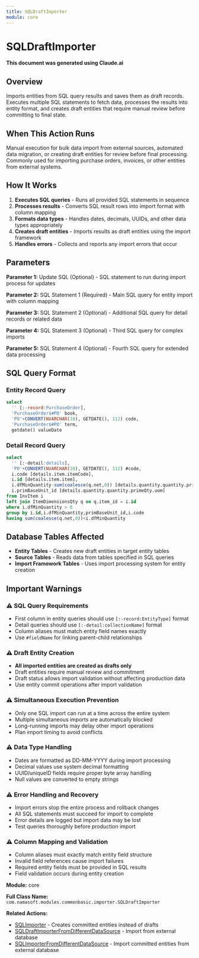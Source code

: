 ```yaml
---
title: SQLDraftImporter
module: core
---
```



<div class='entity-flows'>

# SQLDraftImporter

**This document was generated using Claude.ai**

## Overview

Imports entities from SQL query results and saves them as draft records. Executes multiple SQL statements to fetch data, processes the results into entity format, and creates draft entities that require manual review before committing to final state.

## When This Action Runs

Manual execution for bulk data import from external sources, automated data migration, or creating draft entities for review before final processing. Commonly used for importing purchase orders, invoices, or other entities from external systems.

## How It Works

1. **Executes SQL queries** - Runs all provided SQL statements in sequence
2. **Processes results** - Converts SQL result rows into import format with column mapping
3. **Formats data types** - Handles dates, decimals, UUIDs, and other data types appropriately
4. **Creates draft entities** - Imports results as draft entities using the import framework
5. **Handles errors** - Collects and reports any import errors that occur

## Parameters

**Parameter 1:** Update SQL (Optional) - SQL statement to run during import process for updates

**Parameter 2:** SQL Statement 1 (Required) - Main SQL query for entity import with column mapping

**Parameter 3:** SQL Statement 2 (Optional) - Additional SQL query for detail records or related data

**Parameter 4:** SQL Statement 3 (Optional) - Third SQL query for complex imports

**Parameter 5:** SQL Statement 4 (Optional) - Fourth SQL query for extended data processing

## SQL Query Format

### Entity Record Query
```sql
select 
  '' [:-record:PurchaseOrder],
  'PurchaseOrder$#PO' book,
  'PO'+CONVERT(NVARCHAR(10), GETDATE(), 112) code,
  'PurchaseOrder$#PO' term,
  getdate() valueDate
```

### Detail Record Query
```sql
select 
  '' [:-detail:details],
  'PO'+CONVERT(NVARCHAR(10), GETDATE(), 112) #code,
  i.code [details.item.itemCode],
  i.id [details.item.item],
  i.dfMinQuantity-sum(coalesce(q.net,0)) [details.quantity.quantity.primeQty.value],
  i.primBaseUnit_id [details.quantity.quantity.primeQty.uom] 
from InvItem i 
left join ItemDimensionsQty q on q.item_id = i.id 
where i.dfMinQuantity > 0
group by i.id,i.dfMinQuantity,primBaseUnit_id,i.code
having sum(coalesce(q.net,0))<i.dfMinQuantity
```

## Database Tables Affected

- **Entity Tables** - Creates new draft entities in target entity tables
- **Source Tables** - Reads data from tables specified in SQL queries
- **Import Framework Tables** - Uses import processing system for entity creation

## Important Warnings

### ⚠️ SQL Query Requirements
- First column in entity queries should use `[:-record:EntityType]` format
- Detail queries should use `[:-detail:collectionName]` format
- Column aliases must match entity field names exactly
- Use `#fieldName` for linking parent-child relationships

### ⚠️ Draft Entity Creation
- **All imported entities are created as drafts only**
- Draft entities require manual review and commitment
- Draft status allows import validation without affecting production data
- Use entity commit operations after import validation

### ⚠️ Simultaneous Execution Prevention
- Only one SQL import can run at a time across the entire system
- Multiple simultaneous imports are automatically blocked
- Long-running imports may delay other import operations
- Plan import timing to avoid conflicts

### ⚠️ Data Type Handling
- Dates are formatted as DD-MM-YYYY during import processing
- Decimal values use system decimal formatting
- UUID/uniqueID fields require proper byte array handling
- Null values are converted to empty strings

### ⚠️ Error Handling and Recovery
- Import errors stop the entire process and rollback changes
- All SQL statements must succeed for import to complete
- Error details are logged but import data may be lost
- Test queries thoroughly before production import

### ⚠️ Column Mapping and Validation
- Column aliases must exactly match entity field structure
- Invalid field references cause import failures
- Required entity fields must be provided in SQL results
- Field validation occurs during entity creation

**Module:** core

**Full Class Name:** `com.namasoft.modules.commonbasic.importer.SQLDraftImporter`

**Related Actions:**
- [SQLImporter](SQLImporter.md) - Creates committed entities instead of drafts
- [SQLDraftImporterFromDifferentDataSource](SQLDraftImporterFromDifferentDataSource.md) - Import from external database
- [SQLImporterFromDifferentDataSource](SQLImporterFromDifferentDataSource.md) - Import committed entities from external database


</div>